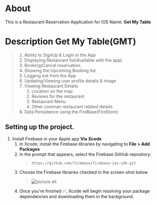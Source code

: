 # About

This is a Restaurant Reservation Application for IOS Name: **Get My Table** 


# Description Get My Table(GMT)

> 1. Ability to SignUp & Login in the App
> 2. Displaying Restaurant list(Available with the app)
> 3. Booking/Cancel reservation.
> 4. Showing the Upcoming Booking list.
> 5. Logging out from the App
> 6. Updating/Viewing user profile details & image
> 7. Viewing Restaurant Details
>     1. Location on the map
>     2. Reviews for the restaurant
>     3. Restaurant Menu
>     4. Other comman restaurant related details.
> 8. Data Persistence using the FireBase(FireStore) 


## Setting up the project.
1. Install Firebase in your Apple app **Via Xcode**<br>
   1. In Xcode, install the Firebase libraries by navigating to **File > Add Packages**
   2. In the prompt that appears, select the Firebase GitHub repository:
        > `https://github.com/firebase/firebase-ios-sdk.git`
   3. Choose the Firebase libraries checked in the screen-shot below
        > ![picture alt](https://drive.google.com/file/d/1XY0cDP9kCswPtB4sjJPZX1EIbD4kD2kr/view?usp=sharing)
   4.  Once you're finished :white_check_mark:, Xcode will begin resolving your package dependencies and downloading them in the background.

